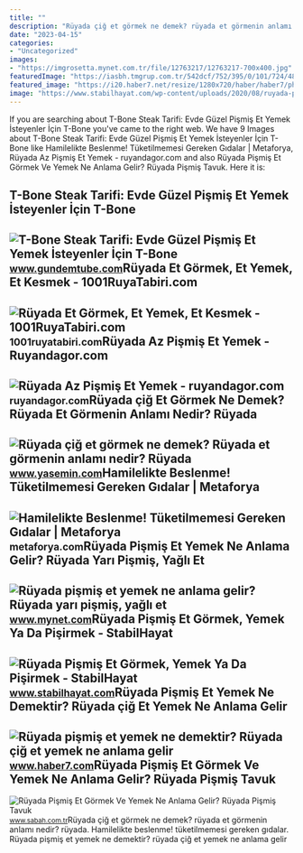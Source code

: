 ```yaml
---
title: ""
description: "Rüyada çiğ et görmek ne demek? rüyada et görmenin anlamı nedir? rüyada"
date: "2023-04-15"
categories:
- "Uncategorized"
images:
- "https://imgrosetta.mynet.com.tr/file/12763217/12763217-700x400.jpg"
featuredImage: "https://iasbh.tmgrup.com.tr/542dcf/752/395/0/101/724/481?u=https://isbh.tmgrup.com.tr/sbh/2021/09/21/ruyada-pismis-et-yemek-ne-anlama-gelir-ruyada-pismis-tavuk-eti-gormek-ne-demek-1632207295816.jpg"
featured_image: "https://i20.haber7.net/resize/1280x720/haber/haber7/photos/2021/46/ruyada_et_gormek_ne_anlama_gelir_ruyada_cig_et_gormek_iyiye_mi_kotuye_mi_isaret_eder_1636985861_5885.jpg"
image: "https://www.stabilhayat.com/wp-content/uploads/2020/08/ruyada-pismis-et-gormek.png"
---
```


If you are searching about T-Bone Steak Tarifi: Evde Güzel Pişmiş Et Yemek İsteyenler İçin T-Bone you've came to the right web. We have 9 Images about T-Bone Steak Tarifi: Evde Güzel Pişmiş Et Yemek İsteyenler İçin T-Bone like Hamilelikte Beslenme! Tüketilmemesi Gereken Gıdalar | Metaforya, Rüyada Az Pişmiş Et Yemek - ruyandagor.com and also Rüyada Pişmiş Et Görmek Ve Yemek Ne Anlama Gelir? Rüyada Pişmiş Tavuk. Here it is:

T-Bone Steak Tarifi: Evde Güzel Pişmiş Et Yemek İsteyenler İçin T-Bone
----------------------------------------------------------------------

 ![T-Bone Steak Tarifi: Evde Güzel Pişmiş Et Yemek İsteyenler İçin T-Bone](https://www.gundemtube.com/wp-content/uploads/2021/05/t-bone-steak-tarifi-evde-guzel-pismis-et-yemek-isteyenler-icin-t-bone-steak-nasil-yapilir-2g5YxAbG.jpg) <small>www.gundemtube.com</small>Rüyada Et Görmek, Et Yemek, Et Kesmek - 1001RuyaTabiri.com
----------------------------------------------------------

 ![Rüyada Et Görmek, Et Yemek, Et Kesmek - 1001RuyaTabiri.com](https://1001ruyatabiri.com/wp-content/uploads/2019/12/ruyada-et-yemek-ruyada-et-gormek-ne-demek-diyanet-ruya-tabirleri-ruyada-cig-et-pismis-et-gormek-et-kesmek-1001ruyatabiri.jpg) <small>1001ruyatabiri.com</small>Rüyada Az Pişmiş Et Yemek - Ruyandagor.com
------------------------------------------

 ![Rüyada Az Pişmiş Et Yemek - ruyandagor.com](https://images.ruyandagor.com/2017/04/az-pismis-et-yemek-2017.jpg) <small>ruyandagor.com</small>Rüyada çiğ Et Görmek Ne Demek? Rüyada Et Görmenin Anlamı Nedir? Rüyada
----------------------------------------------------------------------

 ![Rüyada çiğ et görmek ne demek? Rüyada et görmenin anlamı nedir? Rüyada](https://i20.haber7.net/resize/1300x731/haber/haber7/photos/2021/42/ruyada_cig_et_gormek_ne_demek_ruyada_et_gormenin_anlami_nedir_ruyada_pismis_et_yemek_ne_demek_1634560471_6248.jpg) <small>www.yasemin.com</small>Hamilelikte Beslenme! Tüketilmemesi Gereken Gıdalar | Metaforya
---------------------------------------------------------------

 ![Hamilelikte Beslenme! Tüketilmemesi Gereken Gıdalar | Metaforya](https://metaforya.com/wp-content/uploads/2020/09/az-pismis-et.jpg) <small>metaforya.com</small>Rüyada Pişmiş Et Yemek Ne Anlama Gelir? Rüyada Yarı Pişmiş, Yağlı Et
--------------------------------------------------------------------

 ![Rüyada pişmiş et yemek ne anlama gelir? Rüyada yarı pişmiş, yağlı et](https://imgrosetta.mynet.com.tr/file/12763217/12763217-700x400.jpg) <small>www.mynet.com</small>Rüyada Pişmiş Et Görmek, Yemek Ya Da Pişirmek - StabilHayat
-----------------------------------------------------------

 ![Rüyada Pişmiş Et Görmek, Yemek Ya Da Pişirmek - StabilHayat](https://www.stabilhayat.com/wp-content/uploads/2020/08/ruyada-pismis-et-gormek.png) <small>www.stabilhayat.com</small>Rüyada Pişmiş Et Yemek Ne Demektir? Rüyada çiğ Et Yemek Ne Anlama Gelir
-----------------------------------------------------------------------

 ![Rüyada pişmiş et yemek ne demektir? Rüyada çiğ et yemek ne anlama gelir](https://i20.haber7.net/resize/1280x720/haber/haber7/photos/2021/46/ruyada_et_gormek_ne_anlama_gelir_ruyada_cig_et_gormek_iyiye_mi_kotuye_mi_isaret_eder_1636985861_5885.jpg) <small>www.haber7.com</small>Rüyada Pişmiş Et Görmek Ve Yemek Ne Anlama Gelir? Rüyada Pişmiş Tavuk
---------------------------------------------------------------------

 ![Rüyada Pişmiş Et Görmek Ve Yemek Ne Anlama Gelir? Rüyada Pişmiş Tavuk](https://iasbh.tmgrup.com.tr/542dcf/752/395/0/101/724/481?u=https://isbh.tmgrup.com.tr/sbh/2021/09/21/ruyada-pismis-et-yemek-ne-anlama-gelir-ruyada-pismis-tavuk-eti-gormek-ne-demek-1632207295816.jpg) <small>www.sabah.com.tr</small>Rüyada çiğ et görmek ne demek? rüyada et görmenin anlamı nedir? rüyada. Hamilelikte beslenme! tüketilmemesi gereken gıdalar. Rüyada pişmiş et yemek ne demektir? rüyada çiğ et yemek ne anlama gelir
